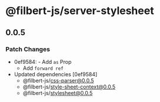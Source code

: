 # @filbert-js/server-stylesheet

## 0.0.5
### Patch Changes

- 0ef9584: - Add `as` Prop
  - Add `forward ref`
- Updated dependencies [0ef9584]
  - @filbert-js/css-parser@0.0.5
  - @filbert-js/style-sheet-context@0.0.5
  - @filbert-js/stylesheet@0.0.5
